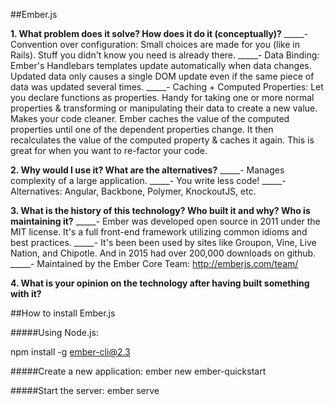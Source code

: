 ##Ember.js


**1. What problem does it solve? How does it do it (conceptually)?**
_____- Convention over configuration: Small choices are made for you (like in Rails). Stuff you didn't know you need is already there. 
_____- Data Binding: Ember's Handlebars templates update automatically when data changes. Updated data only causes a single DOM update even if the same piece of data was updated several times.
_____- Caching + Computed Properties: Let you declare functions as properties. Handy for taking one or more normal properties & transforming or manipulating their data to create a new value. Makes your code cleaner. Ember caches the value of the computed properties until one of the dependent properties change. It then recalculates the value of the computed property & caches it again. This is great for when you want to re-factor your code. 
    
**2. Why would I use it? What are the alternatives?**
_____- Manages complexity of a large application. 
_____- You write less code!
_____- Alternatives: Angular, Backbone, Polymer, KnockoutJS, etc.

**3. What is the history of this technology? Who built it and why? Who is maintaining it?**
_____- Ember was developed open source in 2011 under the MIT license. It's a full front-end framework utilizing common idioms and best practices.
_____- It's been been used by sites like Groupon, Vine, Live Nation, and Chipotle. And in 2015 had over 200,000 downloads on github.
_____- Maintained by the Ember Core Team: http://emberjs.com/team/

**4. What is your opinion on the technology after having built something with it?**

##How to install Ember.js

#####Using Node.js:

npm install -g ember-cli@2.3

#####Create a new application:
ember new ember-quickstart

#####Start the server:
ember serve